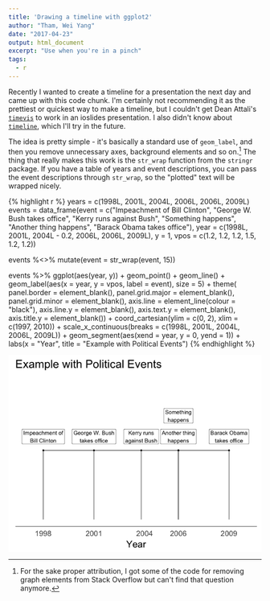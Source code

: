 ```yaml
---
title: 'Drawing a timeline with ggplot2'
author: "Tham, Wei Yang"
date: "2017-04-23"
output: html_document
excerpt: "Use when you're in a pinch"
tags:
  - r
---
```




Recently I wanted to create a timeline for a presentation the next day and came up with this code chunk. I'm certainly not recommending it as the prettiest or quickest way to make a timeline, but I couldn't get Dean Attali's [`timevis`](https://daattali.com/shiny/timevis-demo/) to work in an ioslides presentation. I also didn't know about [`timeline`](http://jason.bryer.org/timeline/), which I'll try in the future. 

The idea is pretty simple - it's basically a standard use of `geom_label`, and then you remove unnecessary axes, background elements and so on.[^1]  The thing that really makes this work is the `str_wrap` function from the `stringr` package. If you have a table of years and event descriptions, you can pass the event descriptions through `str_wrap`, so the "plotted" text will be wrapped nicely. 

[^1]: For the sake proper attribution, I got some of the code for removing graph elements from Stack Overflow but can't find that question anymore. 


{% highlight r %}
years = c(1998L, 2001L, 2004L, 2006L, 2006L, 2009L)
events = data_frame(event = c("Impeachment of Bill Clinton", 
                     "George W. Bush takes office", 
                     "Kerry runs against Bush", 
                     "Something happens", 
                     "Another thing happens", 
                     "Barack Obama takes office"), 
           year = c(1998L, 2001L, 2004L - 0.2, 2006L, 2006L, 2009L), 
           y = 1, 
           vpos = c(1.2, 1.2, 1.2, 1.5, 1.2, 1.2))

events %<>% mutate(event = str_wrap(event, 15))

events %>% 
  ggplot(aes(year, y)) + geom_point() + 
  geom_line() + geom_label(aes(x = year, y = vpos, label = event), size = 5) + 
  theme(
    panel.border = element_blank(), panel.grid.major = element_blank(),
    panel.grid.minor = element_blank(), axis.line = element_line(colour = "black"), 
    axis.line.y = element_blank(), axis.text.y = element_blank(), axis.title.y = element_blank()) +
  coord_cartesian(ylim = c(0, 2), xlim = c(1997, 2010)) + 
  scale_x_continuous(breaks = c(1998L, 2001L, 2004L, 2006L, 2009L)) + 
  geom_segment(aes(xend = year, y = 0, yend = 1)) + 
  labs(x = "Year", title = "Example with Political Events")
{% endhighlight %}

<img src="/figs/2017-04-23-timeline_quick/unnamed-chunk-1-1.png" title="center" alt="center" style="display: block; margin: auto;" />

